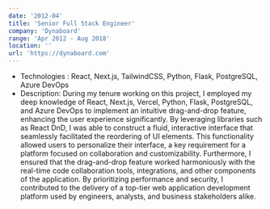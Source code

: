 ```yaml
---
date: '2012-04'
title: 'Senior Full Stack Engineer'
company: 'Dynaboard'
range: 'Apr 2012 - Aug 2018'
location: ''
url: 'https://dynaboard.com'
---
```


- Technologies : React, Next.js, TailwindCSS, Python, Flask, PostgreSQL, Azure DevOps
- Description: During my tenure working on this project, I employed my deep knowledge of React, Next.js, Vercel, Python, Flask, PostgreSQL, and Azure DevOps to implement an intuitive drag-and-drop feature, enhancing the user experience significantly. By leveraging libraries such as React DnD, I was able to construct a fluid, interactive interface that seamlessly facilitated the reordering of UI elements. This functionality allowed users to personalize their interface, a key requirement for a platform focused on collaboration and customizability. Furthermore, I ensured that the drag-and-drop feature worked harmoniously with the real-time code collaboration tools, integrations, and other components of the application. By prioritizing performance and security, I contributed to the delivery of a top-tier web application development platform used by engineers, analysts, and business stakeholders alike.
